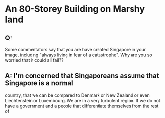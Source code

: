 # An 80-Storey Building on Marshy land

## Q:
Some commentators say that you are have created Singapore in your
image, including "always living in fear of a catastrophe". Why are you
so worried that it could all fail??
## A: I'm concerned that Singaporeans assume that Singapore is a normal
country, that we can be compared to Denmark or New Zealand or even
Liechtenstein or Luxembourg. We are in a very turbulent region. If we do
not have a government and a people that differentiate themselves from the
rest of 
